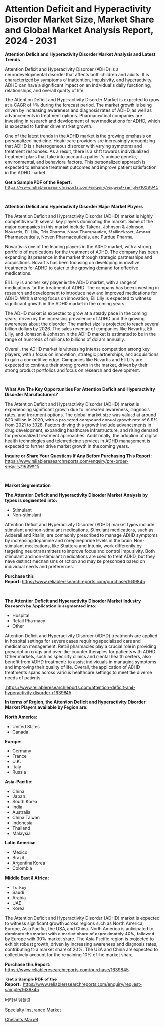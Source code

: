 <p><h1>Attention Deficit and Hyperactivity Disorder Market Size, Market Share and Global Market Analysis Report, 2024 - 2031</h1></p><p><strong>Attention Deficit and Hyperactivity Disorder Market Analysis and Latest Trends</strong></p>
<p><p>Attention Deficit and Hyperactivity Disorder (ADHD) is a neurodevelopmental disorder that affects both children and adults. It is characterized by symptoms of inattention, impulsivity, and hyperactivity. ADHD can have a significant impact on an individual's daily functioning, relationships, and overall quality of life.</p><p>The Attention Deficit and Hyperactivity Disorder Market is expected to grow at a CAGR of 4% during the forecast period. The market growth is being driven by increasing awareness and diagnosis rates of ADHD, as well as advancements in treatment options. Pharmaceutical companies are investing in research and development of new medications for ADHD, which is expected to further drive market growth.</p><p>One of the latest trends in the ADHD market is the growing emphasis on personalized medicine. Healthcare providers are increasingly recognizing that ADHD is a heterogeneous disorder with varying symptoms and treatment responses. As a result, there is a shift towards individualized treatment plans that take into account a patient's unique genetic, environmental, and behavioral factors. This personalized approach is expected to enhance treatment outcomes and improve patient satisfaction in the ADHD market.</p></p>
<p><strong>Get a Sample PDF of the Report:&nbsp;</strong> <a href="https://www.reliableresearchreports.com/enquiry/request-sample/1639845">https://www.reliableresearchreports.com/enquiry/request-sample/1639845</a></p>
<p>&nbsp;</p>
<p><strong>Attention Deficit and Hyperactivity Disorder Major Market Players</strong></p>
<p><p>The Attention Deficit and Hyperactivity Disorder (ADHD) market is highly competitive with several key players dominating the market. Some of the major companies in this market include Takeda, Johnson & Johnson, Novartis, Eli Lilly, Tris Pharma, Neos Therapeutics, Mallinckrodt, Amneal Pharmaceuticals, Noven Pharmaceuticals, and Purdue Pharma.</p><p>Novartis is one of the leading players in the ADHD market, with a strong portfolio of medications for the treatment of ADHD. The company has been expanding its presence in the market through strategic partnerships and acquisitions. Novartis has been focusing on developing innovative treatments for ADHD to cater to the growing demand for effective medications.</p><p>Eli Lilly is another key player in the ADHD market, with a range of medications for the treatment of ADHD. The company has been investing in research and development to introduce new and improved medications for ADHD. With a strong focus on innovation, Eli Lilly is expected to witness significant growth in the ADHD market in the coming years.</p><p>The ADHD market is expected to grow at a steady pace in the coming years, driven by the increasing prevalence of ADHD and the growing awareness about the disorder. The market size is projected to reach several billion dollars by 2026. The sales revenue of companies like Novartis, Eli Lilly, and Johnson & Johnson in the ADHD market is estimated to be in the range of hundreds of millions to billions of dollars annually.</p><p>Overall, the ADHD market is witnessing intense competition among key players, with a focus on innovation, strategic partnerships, and acquisitions to gain a competitive edge. Companies like Novartis and Eli Lilly are expected to continue their strong growth in the market, driven by their strong product portfolios and focus on research and development.</p></p>
<p>&nbsp;</p>
<p><strong>What Are The Key Opportunities For Attention Deficit and Hyperactivity Disorder Manufacturers?</strong></p>
<p><p>The Attention Deficit and Hyperactivity Disorder (ADHD) market is experiencing significant growth due to increased awareness, diagnosis rates, and treatment options. The global market size was valued at around $20 billion in 2020, with a projected compound annual growth rate of 6.5% from 2021 to 2028. Factors driving this growth include advancements in drug development, expanding healthcare infrastructure, and rising demand for personalized treatment approaches. Additionally, the adoption of digital health technologies and telemedicine services in ADHD management is expected to further drive market growth in the coming years.</p></p>
<p><strong>Inquire or Share Your Questions If Any Before Purchasing This Report:</strong> <a href="https://www.reliableresearchreports.com/enquiry/pre-order-enquiry/1639845">https://www.reliableresearchreports.com/enquiry/pre-order-enquiry/1639845</a></p>
<p>&nbsp;</p>
<p><strong>Market Segmentation</strong></p>
<p><strong>The Attention Deficit and Hyperactivity Disorder Market Analysis by types is segmented into:</strong></p>
<p><ul><li>Stimulant</li><li>Non-stimulant</li></ul></p>
<p><p>Attention Deficit and Hyperactivity Disorder (ADHD) market types include stimulant and non-stimulant medications. Stimulant medications, such as Adderall and Ritalin, are commonly prescribed to manage ADHD symptoms by increasing dopamine and norepinephrine levels in the brain. Non-stimulant medications, like Strattera and Intuniv, work differently by targeting neurotransmitters to improve focus and control impulsivity. Both stimulant and non-stimulant medications are used to treat ADHD, but they have distinct mechanisms of action and may be prescribed based on individual needs and preferences.</p></p>
<p><strong>Purchase this Report:&nbsp;</strong><a href="https://www.reliableresearchreports.com/purchase/1639845">https://www.reliableresearchreports.com/purchase/1639845</a></p>
<p>&nbsp;</p>
<p><strong>The Attention Deficit and Hyperactivity Disorder Market Industry Research by Application is segmented into:</strong></p>
<p><ul><li>Hospital</li><li>Retail Pharmacy</li><li>Other</li></ul></p>
<p><p>Attention Deficit and Hyperactivity Disorder (ADHD) treatments are applied in hospital settings for severe cases requiring specialized care and medication management. Retail pharmacies play a crucial role in providing prescription drugs and over-the-counter therapies for patients with ADHD. Other markets, such as specialty clinics and mental health centers, also benefit from ADHD treatments to assist individuals in managing symptoms and improving their quality of life. Overall, the application of ADHD treatments spans across various healthcare settings to meet the diverse needs of patients.</p></p>
<p><a href="https://www.reliableresearchreports.com/attention-deficit-and-hyperactivity-disorder-r1639845">&nbsp;https://www.reliableresearchreports.com/attention-deficit-and-hyperactivity-disorder-r1639845</a></p>
<p><strong>In terms of Region, the Attention Deficit and Hyperactivity Disorder Market Players available by Region are:</strong></p>
<p>
    <p> <strong> North America: </strong>
        <ul>
            <li>United States</li>
            <li>Canada</li>
        </ul>
        </p> 
    <p> <strong> Europe: </strong>
        <ul>
            <li>Germany</li>
            <li>France</li>
            <li>U.K.</li>
            <li>Italy</li>
            <li>Russia</li>
        </ul>
        </p> 
    <p> <strong> Asia-Pacific: </strong>
        <ul>
            <li>China</li>
            <li>Japan</li>
            <li>South Korea</li>
            <li>India</li>
            <li>Australia</li>
            <li>China Taiwan</li>
            <li>Indonesia</li>
            <li>Thailand</li>
            <li>Malaysia</li>
        </ul>
        </p> 
    <p> <strong> Latin America: </strong>
        <ul>
            <li>Mexico</li>
            <li>Brazil</li>
            <li>Argentina Korea</li>
            <li>Colombia</li>
        </ul>
        </p> 
    <p> <strong> Middle East & Africa: </strong>
        <ul>
            <li>Turkey</li>
            <li>Saudi</li>
            <li>Arabia</li>
            <li>UAE</li>
            <li>Korea</li>
        </ul>
    </p>
    </p>
<p><p>The Attention Deficit and Hyperactivity Disorder (ADHD) market is expected to witness significant growth across regions such as North America, Europe, Asia Pacific, the USA, and China. North America is anticipated to dominate the market with a market share of approximately 40%, followed by Europe with 30% market share. The Asia Pacific region is projected to exhibit robust growth, driven by increasing awareness and diagnosis rates, contributing to a market share of 20%. The USA and China are expected to collectively account for the remaining 10% of the market share.</p></p>
<p><strong>Purchase this Report: </strong><a href="https://www.reliableresearchreports.com/purchase/1639845">https://www.reliableresearchreports.com/purchase/1639845</a></p>
<p>&nbsp;<strong>Get a Sample PDF of the Report:&nbsp;&nbsp;</strong><a href="https://www.reliableresearchreports.com/enquiry/request-sample/1639845">https://www.reliableresearchreports.com/enquiry/request-sample/1639845</a></p>
<p><strong></strong></p>
<p><p><a href="https://github.com/oajzkywllm460/Market-Research-Report-List-2/blob/main/186387857204.md">버티컬 템플릿</a></p><p><a href="https://www.linkedin.com/pulse/specialty-insurance-market-comprehensive-assessment-type-application-hkn8e">Specialty Insurance Market</a></p><p><a href="https://www.linkedin.com/pulse/chelants-market-comprehensive-report-its-share-amp-growth-trends-koire">Chelants Market</a></p></p>